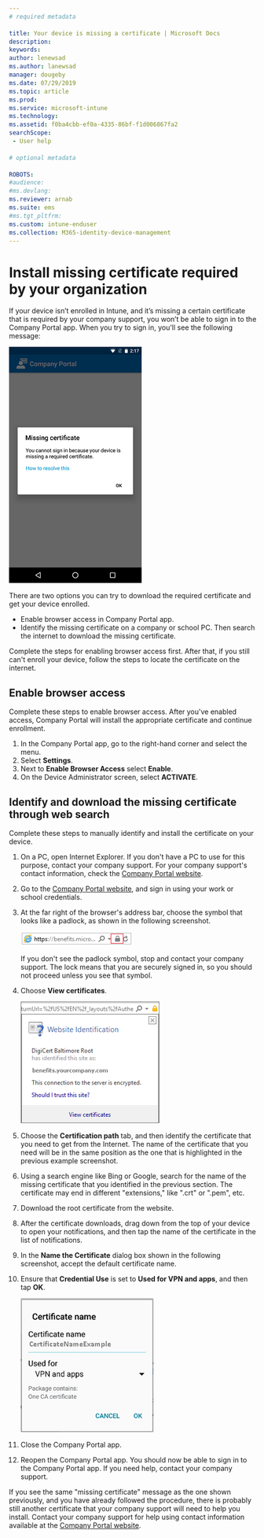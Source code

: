 ```yaml
---
# required metadata

title: Your device is missing a certificate | Microsoft Docs
description:
keywords:
author: lenewsad
ms.author: lanewsad
manager: dougeby
ms.date: 07/29/2019
ms.topic: article
ms.prod:
ms.service: microsoft-intune
ms.technology:
ms.assetid: f0ba4cbb-ef0a-4335-86bf-f1d006867fa2
searchScope:
 - User help

# optional metadata

ROBOTS:  
#audience:
#ms.devlang:
ms.reviewer: arnab
ms.suite: ems
#ms.tgt_pltfrm:
ms.custom: intune-enduser
ms.collection: M365-identity-device-management
---
```


# Install missing certificate required by your organization  

If your device isn’t enrolled in Intune, and it’s missing a certain certificate that is required by your company support, you won’t be able to sign in to the Company Portal app. When you try to sign in, you'll see the following message:

![screenshot-error-message-about-missing-certificate](./media/andr-cert_install-1-cert_missing.png)

There are two options you can try to download the required certificate and get your device enrolled. 

- Enable browser access in Company Portal app.
- Identify the missing certificate on a company or school PC. Then search the internet to download the missing certificate. 

Complete the steps for enabling browser access first. After that, if you still can't enroll your device, follow the steps to locate the certificate on the internet. 

## Enable browser access
Complete these steps to enable browser access. After you've enabled access, Company Portal will install the appropriate certificate and continue enrollment.    

1. In the Company Portal app, go to the right-hand corner and select the menu.  
2. Select **Settings**.  
3. Next to **Enable Browser Access** select **Enable**.  
4. On the Device Administrator screen, select **ACTIVATE**. 

## Identify and download the missing certificate through web search
Complete these steps to manually identify and install the certificate on your device.  

1. On a PC, open Internet Explorer. If you don't have a PC to use for this purpose, contact your company support. For your company support's contact information, check the [Company Portal website](https://go.microsoft.com/fwlink/?linkid=2010980).

2. Go to the [Company Portal website](https://go.microsoft.com/fwlink/?linkid=2010980), and sign in using your work or school credentials.

3. At the far right of the browser's address bar, choose the symbol that looks like a padlock, as shown in the following screenshot.

    ![screenshot-internet-explorer-address-bar-padlock-symbol](./media/andr-missing-cert-ie-padlock-symbol.png)

    If you don't see the padlock symbol, stop and contact your company support. The lock means that you are securely signed in, so you should not proceed unless you see that symbol.

4. Choose **View certificates**.

    ![screenshot-internet-explorer-view-certificates-button-on-website-identification-dialog](./media/andr-missg-cert-ie-view-cert-button.png)

5. Choose the **Certification path** tab, and then identify the certificate that you need to get from the Internet. The name of the certificate that you need will be in the same position as the one that is highlighted in the previous example screenshot.

6. Using a search engine like Bing or Google, search for the name of the missing certificate that you identified in the previous section. The certificate may end in different "extensions," like ".crt" or ".pem", etc.

7. Download the root certificate from the website.

8. After the certificate downloads, drag down from the top of your device to open your notifications, and then tap the name of the certificate in the list of notifications.

4. In the **Name the Certificate** dialog box shown in the following screenshot, accept the default certificate name.

5. Ensure that **Credential Use** is set to **Used for VPN and apps**, and then tap **OK**.

    ![screenshot-certificate-name-dialog-showing-certificate-name](./media/andr-missing-cert-cert-name.png)

6. Close the Company Portal app.

7. Reopen the Company Portal app. You should now be able to sign in to the Company Portal app. If you need help, contact your company support.

If you see the same "missing certificate" message as the one shown previously, and you have already followed the procedure, there is probably still another certificate that your company support will need to help you install. Contact your company support for help using contact information available at the [Company Portal website](https://go.microsoft.com/fwlink/?linkid=2010980).
